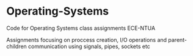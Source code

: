 # Operating-Systems
Code for Operating Systems class assignments ECE-NTUA

Assignments focusing on proccess creation, I/O operations and parent-children communication using signals, pipes, sockets etc
